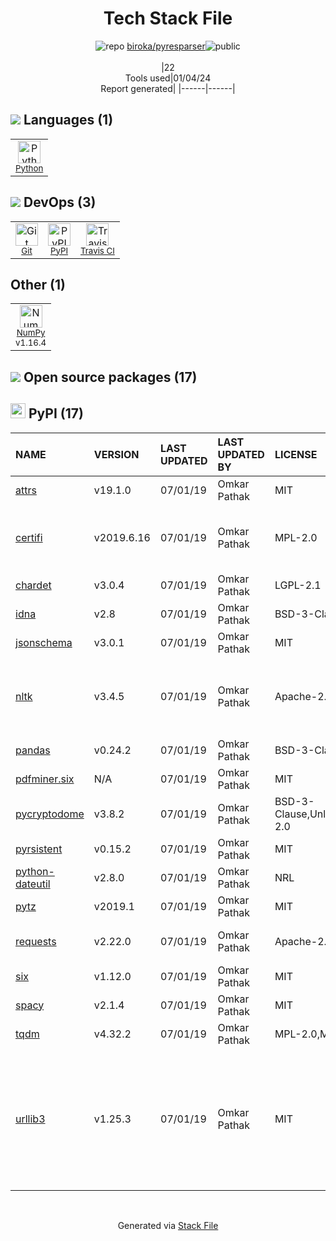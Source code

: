 <!--
&lt;--- Readme.md Snippet without images Start ---&gt;
## Tech Stack
biroka/pyresparser is built on the following main stack:

- [Python](https://www.python.org) – Languages
- [NumPy](http://www.numpy.org/) – Data Science Tools
- [Travis CI](http://travis-ci.com/) – Continuous Integration

Full tech stack [here](/techstack.md)

&lt;--- Readme.md Snippet without images End ---&gt;

&lt;--- Readme.md Snippet with images Start ---&gt;
## Tech Stack
biroka/pyresparser is built on the following main stack:

- <img width='25' height='25' src='https://img.stackshare.io/service/993/pUBY5pVj.png' alt='Python'/> [Python](https://www.python.org) – Languages
- <img width='25' height='25' src='https://img.stackshare.io/service/2179/default_332f874a2edb2686f578aa6389313efcea1eec41.png' alt='NumPy'/> [NumPy](http://www.numpy.org/) – Data Science Tools
- <img width='25' height='25' src='https://img.stackshare.io/service/460/Lu6cGu0z_400x400.png' alt='Travis CI'/> [Travis CI](http://travis-ci.com/) – Continuous Integration

Full tech stack [here](/techstack.md)

&lt;--- Readme.md Snippet with images End ---&gt;
-->
<div align="center">

# Tech Stack File
![](https://img.stackshare.io/repo.svg "repo") [biroka/pyresparser](https://github.com/biroka/pyresparser)![](https://img.stackshare.io/public_badge.svg "public")
<br/><br/>
|22<br/>Tools used|01/04/24 <br/>Report generated|
|------|------|
</div>

## <img src='https://img.stackshare.io/languages.svg'/> Languages (1)
<table><tr>
  <td align='center'>
  <img width='36' height='36' src='https://img.stackshare.io/service/993/pUBY5pVj.png' alt='Python'>
  <br>
  <sub><a href="https://www.python.org">Python</a></sub>
  <br>
  <sub></sub>
</td>

</tr>
</table>

## <img src='https://img.stackshare.io/devops.svg'/> DevOps (3)
<table><tr>
  <td align='center'>
  <img width='36' height='36' src='https://img.stackshare.io/service/1046/git.png' alt='Git'>
  <br>
  <sub><a href="http://git-scm.com/">Git</a></sub>
  <br>
  <sub></sub>
</td>

<td align='center'>
  <img width='36' height='36' src='https://img.stackshare.io/service/12572/-RIWgodF_400x400.jpg' alt='PyPI'>
  <br>
  <sub><a href="https://pypi.org/">PyPI</a></sub>
  <br>
  <sub></sub>
</td>

<td align='center'>
  <img width='36' height='36' src='https://img.stackshare.io/service/460/Lu6cGu0z_400x400.png' alt='Travis CI'>
  <br>
  <sub><a href="http://travis-ci.com/">Travis CI</a></sub>
  <br>
  <sub></sub>
</td>

</tr>
</table>

## Other (1)
<table><tr>
  <td align='center'>
  <img width='36' height='36' src='https://img.stackshare.io/service/2179/default_332f874a2edb2686f578aa6389313efcea1eec41.png' alt='NumPy'>
  <br>
  <sub><a href="http://www.numpy.org/">NumPy</a></sub>
  <br>
  <sub>v1.16.4</sub>
</td>

</tr>
</table>


## <img src='https://img.stackshare.io/group.svg' /> Open source packages (17)</h2>

## <img width='24' height='24' src='https://img.stackshare.io/service/12572/-RIWgodF_400x400.jpg'/> PyPI (17)

|NAME|VERSION|LAST UPDATED|LAST UPDATED BY|LICENSE|VULNERABILITIES|
|:------|:------|:------|:------|:------|:------|
|[attrs](https://pypi.org/project/attrs)|v19.1.0|07/01/19|Omkar Pathak |MIT|N/A|
|[certifi](https://pypi.org/project/certifi)|v2019.6.16|07/01/19|Omkar Pathak |MPL-2.0|[CVE-2023-37920](https://github.com/advisories/GHSA-xqr8-7jwr-rhp7) (High)<br/>[CVE-2022-23491](https://github.com/advisories/GHSA-43fp-rhv2-5gv8) (Moderate)|
|[chardet](https://pypi.org/project/chardet)|v3.0.4|07/01/19|Omkar Pathak |LGPL-2.1|N/A|
|[idna](https://pypi.org/project/idna)|v2.8|07/01/19|Omkar Pathak |BSD-3-Clause|N/A|
|[jsonschema](https://pypi.org/project/jsonschema)|v3.0.1|07/01/19|Omkar Pathak |MIT|N/A|
|[nltk](https://pypi.org/project/nltk)|v3.4.5|07/01/19|Omkar Pathak |Apache-2.0|[CVE-2021-43854](https://github.com/advisories/GHSA-f8m6-h2c7-8h9x) (High)<br/>[CVE-2021-3842](https://github.com/advisories/GHSA-rqjh-jp2r-59cj) (High)<br/>[CVE-2021-3828](https://github.com/advisories/GHSA-2ww3-fxvq-293j) (High)|
|[pandas](https://pypi.org/project/pandas)|v0.24.2|07/01/19|Omkar Pathak |BSD-3-Clause|N/A|
|[pdfminer.six](https://pypi.org/project/pdfminer.six)|N/A|07/01/19|Omkar Pathak |MIT|N/A|
|[pycryptodome](https://pypi.org/project/pycryptodome)|v3.8.2|07/01/19|Omkar Pathak |BSD-3-Clause,Unlicense,Apache-2.0|N/A|
|[pyrsistent](https://pypi.org/project/pyrsistent)|v0.15.2|07/01/19|Omkar Pathak |MIT|N/A|
|[python-dateutil](https://pypi.org/project/python-dateutil)|v2.8.0|07/01/19|Omkar Pathak |NRL|N/A|
|[pytz](https://pypi.org/project/pytz)|v2019.1|07/01/19|Omkar Pathak |MIT|N/A|
|[requests](https://pypi.org/project/requests)|v2.22.0|07/01/19|Omkar Pathak |Apache-2.0|[CVE-2023-32681](https://github.com/advisories/GHSA-j8r2-6x86-q33q) (Moderate)|
|[six](https://pypi.org/project/six)|v1.12.0|07/01/19|Omkar Pathak |MIT|N/A|
|[spacy](https://pypi.org/project/spacy)|v2.1.4|07/01/19|Omkar Pathak |MIT|N/A|
|[tqdm](https://pypi.org/project/tqdm)|v4.32.2|07/01/19|Omkar Pathak |MPL-2.0,MIT|N/A|
|[urllib3](https://pypi.org/project/urllib3)|v1.25.3|07/01/19|Omkar Pathak |MIT|[CVE-2020-7212](https://github.com/advisories/GHSA-hmv2-79q8-fv6g) (High)<br/>[CVE-2023-45803](https://github.com/advisories/GHSA-g4mx-q9vg-27p4) (Moderate)<br/>[CVE-2023-43804](https://github.com/advisories/GHSA-v845-jxx5-vc9f) (Moderate)<br/>[CVE-2020-26137](https://github.com/advisories/GHSA-wqvq-5m8c-6g24) (Moderate)|

<br/>
<div align='center'>

Generated via [Stack File](https://github.com/marketplace/stack-file)
